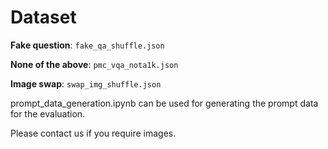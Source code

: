 # Dataset



**Fake question**: `fake_qa_shuffle.json`

**None of the above**: `pmc_vqa_nota1k.json`

**Image swap**: `swap_img_shuffle.json`

prompt_data_generation.ipynb can be used for generating the prompt data for the evaluation.  

Please contact us if you require images.

